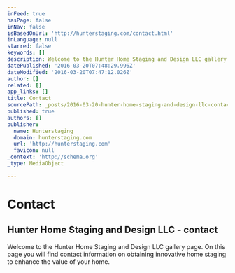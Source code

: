 ```yaml
---
inFeed: true
hasPage: false
inNav: false
isBasedOnUrl: 'http://hunterstaging.com/contact.html'
inLanguage: null
starred: false
keywords: []
description: Welcome to the Hunter Home Staging and Design LLC gallery page. On this page you will find contact information on obtaining innovative home staging to enhance the value of your home.
datePublished: '2016-03-20T07:48:29.996Z'
dateModified: '2016-03-20T07:47:12.026Z'
author: []
related: []
app_links: []
title: Contact
sourcePath: _posts/2016-03-20-hunter-home-staging-and-design-llc-contact.md
published: true
authors: []
publisher:
  name: Hunterstaging
  domain: hunterstaging.com
  url: 'http://hunterstaging.com'
  favicon: null
_context: 'http://schema.org'
_type: MediaObject

---
```

# Contact

<article style=""><h1>Hunter Home Staging and Design LLC - contact</h1><p>Welcome to the Hunter Home Staging and Design LLC gallery page. On this page you will find contact information on obtaining innovative home staging to enhance the value of your home.</p></article>